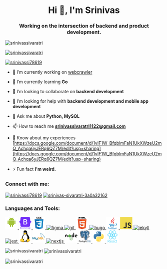 <h1 align="center">Hi 👋, I'm Srinivas</h1>
<h3 align="center">Working on the intersection of backend and product development.</h3>

<p align="left"> <img src="https://komarev.com/ghpvc/?username=srinivassivaratri&label=Profile%20views&color=0e75b6&style=flat" alt="srinivassivaratri" /> </p>

<p align="left"> <a href="https://github.com/ryo-ma/github-profile-trophy"><img src="https://github-profile-trophy.vercel.app/?username=srinivassivaratri" alt="srinivassivaratri" /></a> </p>

<p align="left"> <a href="https://twitter.com/srinivassi78619" target="blank"><img src="https://img.shields.io/twitter/follow/srinivassi78619?logo=twitter&style=for-the-badge" alt="srinivassi78619" /></a> </p>

- 🔭 I’m currently working on [webcrawler](https://github.com/srinivassivaratri/webcrawlerhttp)

- 🌱 I’m currently learning **Go**

- 👯 I’m looking to collaborate on **backend development**

- 🤝 I’m looking for help with **backend development and mobile app development**

- 💬 Ask me about **Python, MySQL**

- 📫 How to reach me **srinivassivaratri1122@gmail.com**

- 📄 Know about my experiences [https://docs.google.com/document/d/1vIF1W_BfqblmFaN1UkXWzeU2mQ_Achqa6yJERq6QZ7M/edit?usp=sharing](https://docs.google.com/document/d/1vIF1W_BfqblmFaN1UkXWzeU2mQ_Achqa6yJERq6QZ7M/edit?usp=sharing)

- ⚡ Fun fact **I'm weird.**

<h3 align="left">Connect with me:</h3>
<p align="left">
<a href="https://twitter.com/srinivassi78619" target="blank"><img align="center" src="https://raw.githubusercontent.com/rahuldkjain/github-profile-readme-generator/master/src/images/icons/Social/twitter.svg" alt="srinivassi78619" height="30" width="40" /></a>
<a href="https://linkedin.com/in/srinivas-sivaratri-3a0a32162" target="blank"><img align="center" src="https://raw.githubusercontent.com/rahuldkjain/github-profile-readme-generator/master/src/images/icons/Social/linked-in-alt.svg" alt="srinivas-sivaratri-3a0a32162" height="30" width="40" /></a>
</p>

<h3 align="left">Languages and Tools:</h3>
<p align="left"> <a href="https://developer.android.com" target="_blank" rel="noreferrer"> <img src="https://raw.githubusercontent.com/devicons/devicon/master/icons/android/android-original-wordmark.svg" alt="android" width="40" height="40"/> </a> <a href="https://getbootstrap.com" target="_blank" rel="noreferrer"> <img src="https://raw.githubusercontent.com/devicons/devicon/master/icons/bootstrap/bootstrap-plain-wordmark.svg" alt="bootstrap" width="40" height="40"/> </a> <a href="https://www.w3schools.com/css/" target="_blank" rel="noreferrer"> <img src="https://raw.githubusercontent.com/devicons/devicon/master/icons/css3/css3-original-wordmark.svg" alt="css3" width="40" height="40"/> </a> <a href="https://www.figma.com/" target="_blank" rel="noreferrer"> <img src="https://www.vectorlogo.zone/logos/figma/figma-icon.svg" alt="figma" width="40" height="40"/> </a> <a href="https://git-scm.com/" target="_blank" rel="noreferrer"> <img src="https://www.vectorlogo.zone/logos/git-scm/git-scm-icon.svg" alt="git" width="40" height="40"/> </a> <a href="https://www.w3.org/html/" target="_blank" rel="noreferrer"> <img src="https://raw.githubusercontent.com/devicons/devicon/master/icons/html5/html5-original-wordmark.svg" alt="html5" width="40" height="40"/> </a> <a href="https://gohugo.io/" target="_blank" rel="noreferrer"> <img src="https://api.iconify.design/logos-hugo.svg" alt="hugo" width="40" height="40"/> </a> <a href="https://www.java.com" target="_blank" rel="noreferrer"> <img src="https://raw.githubusercontent.com/devicons/devicon/master/icons/java/java-original.svg" alt="java" width="40" height="40"/> </a> <a href="https://developer.mozilla.org/en-US/docs/Web/JavaScript" target="_blank" rel="noreferrer"> <img src="https://raw.githubusercontent.com/devicons/devicon/master/icons/javascript/javascript-original.svg" alt="javascript" width="40" height="40"/> </a> <a href="https://jekyllrb.com/" target="_blank" rel="noreferrer"> <img src="https://www.vectorlogo.zone/logos/jekyllrb/jekyllrb-icon.svg" alt="jekyll" width="40" height="40"/> </a> <a href="https://jestjs.io" target="_blank" rel="noreferrer"> <img src="https://www.vectorlogo.zone/logos/jestjsio/jestjsio-icon.svg" alt="jest" width="40" height="40"/> </a> <a href="https://www.linux.org/" target="_blank" rel="noreferrer"> <img src="https://raw.githubusercontent.com/devicons/devicon/master/icons/linux/linux-original.svg" alt="linux" width="40" height="40"/> </a> <a href="https://www.mysql.com/" target="_blank" rel="noreferrer"> <img src="https://raw.githubusercontent.com/devicons/devicon/master/icons/mysql/mysql-original-wordmark.svg" alt="mysql" width="40" height="40"/> </a> <a href="https://nextjs.org/" target="_blank" rel="noreferrer"> <img src="https://cdn.worldvectorlogo.com/logos/nextjs-2.svg" alt="nextjs" width="40" height="40"/> </a> <a href="https://nodejs.org" target="_blank" rel="noreferrer"> <img src="https://raw.githubusercontent.com/devicons/devicon/master/icons/nodejs/nodejs-original-wordmark.svg" alt="nodejs" width="40" height="40"/> </a> <a href="https://www.postgresql.org" target="_blank" rel="noreferrer"> <img src="https://raw.githubusercontent.com/devicons/devicon/master/icons/postgresql/postgresql-original-wordmark.svg" alt="postgresql" width="40" height="40"/> </a> <a href="https://www.python.org" target="_blank" rel="noreferrer"> <img src="https://raw.githubusercontent.com/devicons/devicon/master/icons/python/python-original.svg" alt="python" width="40" height="40"/> </a> <a href="https://reactjs.org/" target="_blank" rel="noreferrer"> <img src="https://raw.githubusercontent.com/devicons/devicon/master/icons/react/react-original-wordmark.svg" alt="react" width="40" height="40"/> </a> </p>

<p><img align="left" src="https://github-readme-stats.vercel.app/api/top-langs?username=srinivassivaratri&show_icons=true&locale=en&layout=compact" alt="srinivassivaratri" /></p>

<p>&nbsp;<img align="center" src="https://github-readme-stats.vercel.app/api?username=srinivassivaratri&show_icons=true&locale=en" alt="srinivassivaratri" /></p>

<p><img align="center" src="https://github-readme-streak-stats.herokuapp.com/?user=srinivassivaratri&" alt="srinivassivaratri" /></p>
